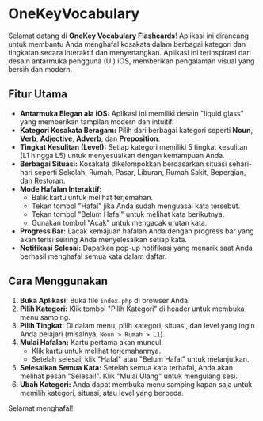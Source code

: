 # OneKeyVocabulary

Selamat datang di **OneKey Vocabulary Flashcards**! Aplikasi ini dirancang untuk membantu Anda menghafal kosakata dalam berbagai kategori dan tingkatan secara interaktif dan menyenangkan. Aplikasi ini terinspirasi dari desain antarmuka pengguna (UI) iOS, memberikan pengalaman visual yang bersih dan modern.

## Fitur Utama

- **Antarmuka Elegan ala iOS:** Aplikasi ini memiliki desain "liquid glass" yang memberikan tampilan modern dan intuitif.
- **Kategori Kosakata Beragam:** Pilih dari berbagai kategori seperti **Noun**, **Verb**, **Adjective**, **Adverb**, dan **Preposition**.
- **Tingkat Kesulitan (Level):** Setiap kategori memiliki 5 tingkat kesulitan (L1 hingga L5) untuk menyesuaikan dengan kemampuan Anda.
- **Berbagai Situasi:** Kosakata dikelompokkan berdasarkan situasi sehari-hari seperti Sekolah, Rumah, Pasar, Liburan, Rumah Sakit, Bepergian, dan Restoran.
- **Mode Hafalan Interaktif:**
    - Balik kartu untuk melihat terjemahan.
    - Tekan tombol "Hafal" jika Anda sudah menguasai kata tersebut.
    - Tekan tombol "Belum Hafal" untuk melihat kata berikutnya.
    - Gunakan tombol "Acak" untuk mengacak urutan kata.
- **Progress Bar:** Lacak kemajuan hafalan Anda dengan progress bar yang akan terisi seiring Anda menyelesaikan setiap kata.
- **Notifikasi Selesai:** Dapatkan pop-up notifikasi yang menarik saat Anda berhasil menghafal semua kata dalam daftar.

## Cara Menggunakan

1.  **Buka Aplikasi:** Buka file `index.php` di browser Anda.
2.  **Pilih Kategori:** Klik tombol "Pilih Kategori" di header untuk membuka menu samping.
3.  **Pilih Tingkat:** Di dalam menu, pilih kategori, situasi, dan level yang ingin Anda pelajari (misalnya, `Noun > Rumah > L1`).
4.  **Mulai Hafalan:** Kartu pertama akan muncul.
    -   Klik kartu untuk melihat terjemahannya.
    -   Setelah selesai, klik "Hafal" atau "Belum Hafal" untuk melanjutkan.
5.  **Selesaikan Semua Kata:** Setelah semua kata terhafal, Anda akan melihat pesan "Selesai!". Klik "Mulai Ulang" untuk mengulang sesi.
6.  **Ubah Kategori:** Anda dapat membuka menu samping kapan saja untuk memilih kategori, situasi, atau level yang berbeda.

Selamat menghafal!
